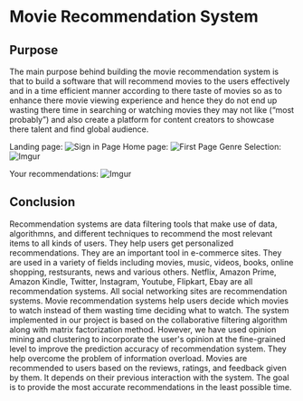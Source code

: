 # Movie Recommendation System

## Purpose
The main  purpose  behind  building  the  movie  recommendation system  is that  to  build  a  software  that  will  recommend  movies to  the  users effectively and  in  a time  efficient manner according  to  there  taste  of  movies  so  as to  enhance there movie viewing experience and  hence they  do  not  end  up wasting  there time in searching or watching  movies they  may not  like (“most probably”) and  also  create  a  platform  for  content  creators  to  showcase  there talent  and  find  global  audience.

Landing page: 
![Sign in Page](https://i.imgur.com/UaPGofh.png)
Home page:
![First Page](https://i.imgur.com/oVqKLDe.png)
Genre Selection:
![Imgur](https://i.imgur.com/KRizmpJ.png)

Your recommendations: 
![Imgur](https://i.imgur.com/UgxySlx.png)
## Conclusion
Recommendation systems are data filtering tools that make use of data, algorithmns, and different techniques to recommend the most relevant items to all kinds of users. They help users get personalized recommendations. They are an important tool in e-commerce sites.  They are used in a variety of fields including movies, music, videos, books, online shopping, restsurants, news and various others. Netflix, Amazon Prime, Amazon Kindle, Twitter, Instagram, Youtube, Flipkart, Ebay are all recommendation systems. All social networking sites are recommendation systems. Movie recommendation systems help users decide which movies to watch instead of them wasting time deciding what to watch. The system implemented in our project is based on the collaborative filtering algorithm along with matrix factorization method. However, we have used opinion mining and clustering to incorporate the user's opinion at the fine-grained level to improve the prediction accuracy of recommendation system. They help overcome the problem of information overload. Movies are recommended to users based on the reviews, ratings, and feedback given by them. It depends on their previous interaction with the system. The goal is to provide the most accurate recommendations in the least possible time.
